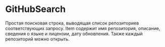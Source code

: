 # GitHubSearch
Простая поисковая строка, выводящая список репозиториев соответствующих запросу.
Item содержит имя репозитория, описание, сведения о языке и лицензии, дату обновления. Также каждый репозиторий можно открыть.
